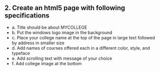 ## 2. Create an html5 page with following specifications
- a. Title should be about MYCOLLEGE
- b. Put the windows logo image in the background
- c. Place your college name at the top of the page in large text followed by address in smaller size
-  d. Add names of courses offered each in a different color, style, and typeface
-  e. Add scrolling text with message of your choice
-  f. Add college image at the bottom
